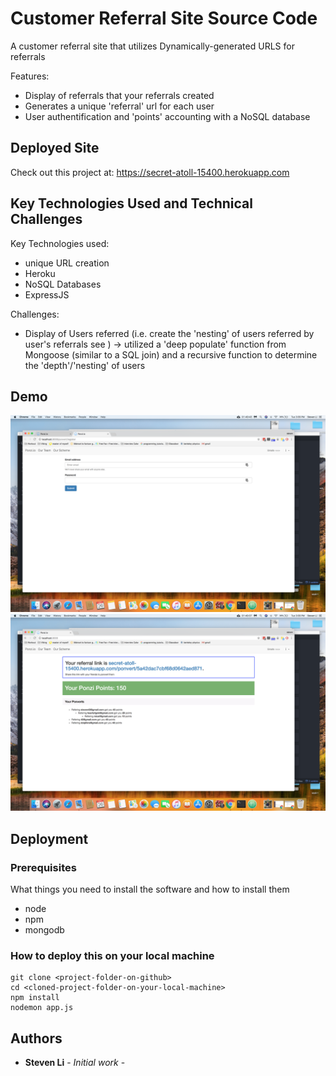 # Customer Referral Site Source Code

A customer referral site that utilizes Dynamically-generated URLS for referrals

Features: 
- Display of referrals that your referrals created 
- Generates a unique 'referral' url for each user 
- User authentification and 'points' accounting with a NoSQL database

## Deployed Site

Check out this project at: https://secret-atoll-15400.herokuapp.com

## Key Technologies Used and Technical Challenges 

Key Technologies used: 
- unique URL creation
- Heroku
- NoSQL Databases 
- ExpressJS

Challenges:
- Display of Users referred (i.e. create the 'nesting' of users referred by user's referrals see ) -> utilized a 'deep populate' function from Mongoose (similar to a SQL join) and a recursive function to determine the 'depth'/'nesting' of users 

## Demo

![Alt text](./images/1.png?raw=true "Title")
![Alt text](./images/2.png?raw=true "Title")

## Deployment

### Prerequisites

What things you need to install the software and how to install them

* node
* npm
* mongodb

### How to deploy this on your local machine

```
git clone <project-folder-on-github>
cd <cloned-project-folder-on-your-local-machine>
npm install
nodemon app.js
```

## Authors

* **Steven Li** - _Initial work_ -
